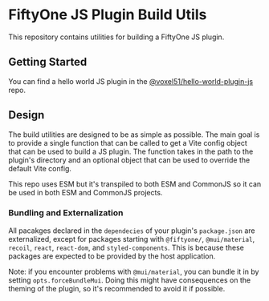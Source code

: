 # FiftyOne JS Plugin Build Utils

This repository contains utilities for building a FiftyOne JS plugin.

## Getting Started

You can find a hello world JS plugin in the [@voxel51/hello-world-plugin-js](https://github.com/voxel51/hello-world-plugin-js) repo.

## Design
The build utilities are designed to be as simple as possible. The main goal is to provide a single function that can be called to get a Vite config object that can be used to build a JS plugin. The function takes in the path to the plugin's directory and an optional object that can be used to override the default Vite config.

This repo uses ESM but it's transpiled to both ESM and CommonJS so it can be used in both ESM and CommonJS projects.

### Bundling and Externalization

All pacakges declared in the `dependecies` of your plugin's `package.json` are externalized, except for packages starting with `@fiftyone/`, `@mui/material`, `recoil`, `react`, `react-dom`, and `styled-components`. This is because these packages are expected to be provided by the host application.

Note: if you encounter problems with `@mui/material`, you can bundle it in by setting `opts.forceBundleMui`.
Doing this might have consequences on the theming of the plugin, so it's recommended to avoid it if possible.